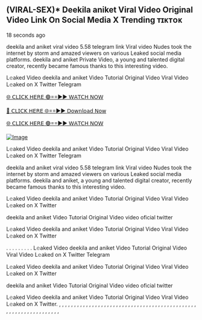 ## (VIRAL-SEX)* Deekila aniket Viral Video Original Video Link On Social Media X Trending ᴛɪᴋᴛᴏᴋ

18 seconds ago

deekila and aniket viral video 5.58 telegram link Viral video Nudes took the internet by storm and amazed viewers on various Leaked social media platforms. deekila and aniket Private Video, a young and talented digital creator, recently became famous thanks to this interesting video.

L𝚎aked Video deekila and aniket Video Tutorial Original Video Viral Video L𝚎aked on X Twitter Telegram

[🌐 𝖢𝖫𝖨𝖢𝖪 𝖧𝖤𝖱𝖤 🟢==►► 𝖶𝖠𝖳𝖢𝖧 𝖭𝖮𝖶](https://3-tanei-pinik.blogspot.com/2025/02/viral-video.html)

[🔴 𝖢𝖫𝖨𝖢𝖪 𝖧𝖤𝖱𝖤 🌐==►► 𝖣𝗈𝗐𝗇𝗅𝗈𝖺𝖽 𝖭𝗈𝗐](https://3-tanei-pinik.blogspot.com/2025/02/viral-video.html)

[🌐 𝖢𝖫𝖨𝖢𝖪 𝖧𝖤𝖱𝖤 🟢==►► 𝖶𝖠𝖳𝖢𝖧 𝖭𝖮𝖶](https://3-tanei-pinik.blogspot.com/2025/02/viral-video.html)

[![Image](https://github.com/user-attachments/assets/ff3b7bd4-415c-4ca3-a6c8-b1f096193c29)](https://3-tanei-pinik.blogspot.com/2025/02/viral-video.html)

L𝚎aked Video deekila and aniket Video Tutorial Original Video Viral Video L𝚎aked on X Twitter Telegram

deekila and aniket viral video 5.58 telegram link Viral video Nudes took the internet by storm and amazed viewers on various Leaked social media platforms. deekila and aniket, a young and talented digital creator, recently became famous thanks to this interesting video.

L𝚎aked Video deekila and aniket Video Tutorial Original Video Viral Video L𝚎aked on X Twitter

deekila and aniket Video Tutorial Original Video video oficial twitter

L𝚎aked Video deekila and aniket Video Tutorial Original Video Viral Video L𝚎aked on X Twitter

. . . . . . . . . L𝚎aked Video deekila and aniket Video Tutorial Original Video Viral Video L𝚎aked on X Twitter Telegram

L𝚎aked Video deekila and aniket Video Tutorial Original Video Viral Video L𝚎aked on X Twitter

deekila and aniket Video Tutorial Original Video video oficial twitter

L𝚎aked Video deekila and aniket Video Tutorial Original Video Viral Video L𝚎aked on X Twitter.
,
,
,
,
,
,
,
,
,
,
,
,
,
,
,
,
,
,
,
,
,
,
,
,
,
,
,
,
,
,
,
,
,
,
,
,
,
,
,
,
,
,
,
,
,
,
,
,
,
,
,
,
,
,
,
,
,
,
,
,
,
,
,
,
